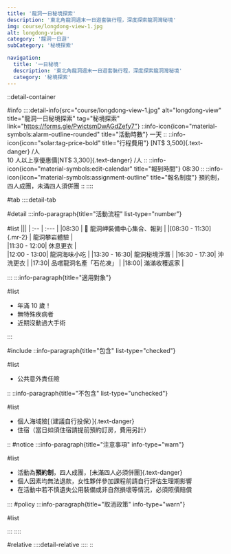 ```yaml
---
title: '龍洞一日秘境探索'
description: '東北角龍洞週末一日遊套裝行程，深度探索龍洞灣秘境'
img: course/longdong-view-1.jpg
alt: longdong-view
category: '龍洞一日遊'
subCategory: '秘境探索'

navigation:
  title: '一日秘境'
  description: '東北角龍洞週末一日遊套裝行程，深度探索龍洞灣秘境'
  category: '秘境探索'
---
```


::detail-container

#info
::::detail-info{src="course/longdong-view-1.jpg" alt="longdong-view" title="龍洞一日秘境探索" tag="秘境探索" link="https://forms.gle/PwictsmDwAGdZefy7"}
::info-icon{icon="material-symbols:alarm-outline-rounded" title="活動時數"}
一天
::
::info-icon{icon="solar:tag-price-bold" title="行程費用"}
[NT$ 3,500]{.text-danger} /人
<br />
10 人以上享優惠價[NT$ 3,300]{.text-danger} /人
::
::info-icon{icon="material-symbols:edit-calendar" title="報到時間"}
08:30
::
::info-icon{icon="material-symbols:assignment-outline" title="報名制度"}
預約制，四人成團，未滿四人須併團
::
::::

#tab
::::detail-tab

#detail
:::info-paragraph{title="活動流程" list-type="number"}

#list
|||
| :-- | :--- |
|08:30 | :triangular_flag_on_post: 龍洞岬裝備中心集合、報到 |
|[08:30 - 11:30]{.mr-2} | 龍洞攀岩體驗 |  
|11:30 - 12:00| 休息更衣 |  
|12:00 - 13:00| 龍洞海味小吃 |
|13:30 - 16:30| 龍洞秘境浮潛 |
|16:30 - 17:30| 沖洗更衣 |
|17:30| 品嚐龍洞名產「石花凍」 |
|18:00| 滿滿收穫返家 |

:::
:::info-paragraph{title="適用對象"}

#list

- 年滿 10 歲！
- 無特殊疾病者
- 近期沒動過大手術

:::

#include
::info-paragraph{title="包含" list-type="checked"}

#list

- 公共意外責任險

::
::info-paragraph{title="不包含" list-type="unchecked"}

#list

- 個人海域險[（建議自行投保）]{.text-danger}
- 住宿（當日如須住宿請提前預約訂房，費用另計）

::
#notice
:::info-paragraph{title="注意事項" info-type="warn"}

#list

- 活動為**預約制**，四人成團，[未滿四人必須併團]{.text-danger}
- 個人因素均無法退款，女性夥伴參加課程前請自行評估生理期影響
- 在活動中若不慎遺失公用裝備或非自然損壞等情況，必須照價賠償

:::
#policy
:::info-paragraph{title="取消政策" info-type="warn"}

#list

:::
::::

#relative
::::detail-relative
::::
::
